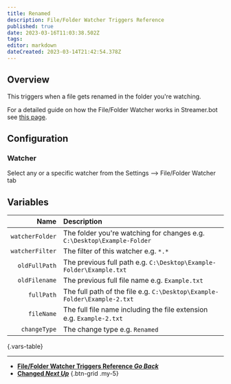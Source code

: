 ```yaml
---
title: Renamed
description: File/Folder Watcher Triggers Reference
published: true
date: 2023-03-16T11:03:38.502Z
tags: 
editor: markdown
dateCreated: 2023-03-14T21:42:54.378Z
---
```


## Overview
This triggers when a file gets renamed in the folder you're watching.

For a detailed guide on how the File/Folder Watcher works in Streamer.bot see [this page](/Settings/File-Folder-Watcher).

## Configuration
### Watcher
Select any or a specific watcher from the Settings --> File/Folder Watcher tab

## Variables
Name | Description
----:|:------------
`watcherFolder` | The folder you're watching for changes e.g. `C:\Desktop\Example-Folder`
`watcherFilter` | The filter of this watcher e.g. `*.*`
`oldFullPath` | The previous full path e.g. `C:\Desktop\Example-Folder\Example.txt`
`oldFilename` | The previous full file name e.g. `Example.txt`
`fullPath` | The full path of the file e.g. `C:\Desktop\Example-Folder\Example-2.txt`
`fileName` | The full file name including the file extension e.g. `Example-2.txt`
`changeType` | The change type e.g. `Renamed`
{.vars-table}

---

- [<i class="mdi mdi-chevron-left"></i>**File/Folder Watcher Triggers Reference *Go Back***](/Triggers/Core/File-Folder-Watcher)
- [<i class="mdi mdi-square-edit-outline primary--text"></i> **Changed *Next Up***](/Triggers/Core/File-Folder-Watcher/Changed)
{.btn-grid .my-5}